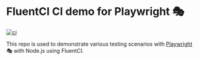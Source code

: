 # FluentCI CI demo for Playwright 🎭

[![ci](https://github.com/fluentci-demos/fluentci-demo-playwright/actions/workflows/ci.yml/badge.svg)](https://github.com/fluentci-demos/fluentci-demo-playwright/actions/workflows/ci.yml)

This repo is used to demonstrate various testing scenarios with [Playwright](https://playwright.dev/) 🎭 with Node.js using FluentCI.
